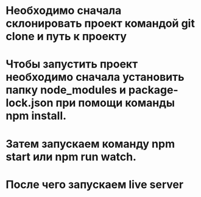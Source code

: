 # Необходимо сначала склонировать проект командой git clone и путь к проекту
# Чтобы запустить проект необходимо сначала установить папку node_modules и package-lock.json при помощи команды npm install.
# Затем запускаем команду npm start или npm run watch.
# После чего запускаем live server
